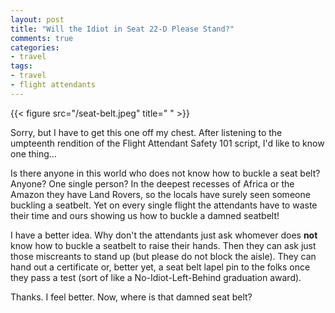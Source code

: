 ```yaml
---
layout: post
title: "Will the Idiot in Seat 22-D Please Stand?"
comments: true
categories:
- travel
tags:
- travel
- flight attendants
---
```


{{< figure src="/seat-belt.jpeg" title=" " >}}

Sorry, but I have to get this one off my chest. After listening to the umpteenth rendition of the Flight Attendant Safety 101 script, I'd like to know one thing…

<!--more-->

Is there anyone in this world who does not know how to buckle a seat belt? Anyone? One single person? In the deepest recesses of
Africa or the Amazon they have Land Rovers, so the locals have surely seen someone buckling a seatbelt. Yet on every single flight the attendants have to waste their time and ours showing us how to buckle a damned seatbelt! 

I have a better idea. Why don't the attendants just ask whomever does **not** know how to buckle a seatbelt to raise their hands. Then they can ask just those miscreants to stand up (but please do not block the aisle). They can hand out a certificate or, better yet, a seat belt lapel pin to the folks once they pass a test (sort of like a No-Idiot-Left-Behind graduation award). 

Thanks. I feel better. Now, where is that damned seat belt? 


